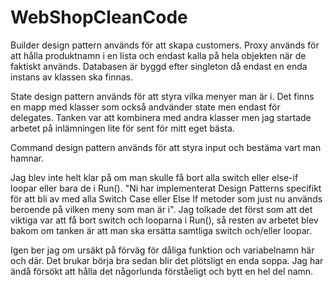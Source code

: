 # WebShopCleanCode

Builder design pattern används för att skapa customers.
Proxy används för att hålla produktnamn i en lista och endast kalla på hela objekten när de faktiskt används.
Databasen är byggd efter singleton då endast en enda instans av klassen ska finnas.

State design pattern används för att styra vilka menyer man är i. Det finns en mapp med klasser som också andvänder state men endast för delegates.
Tanken var att kombinera med andra klasser men jag startade arbetet på inlämningen lite för sent för mitt eget bästa.

Command design pattern används för att styra input och bestäma vart man hamnar.

Jag blev inte helt klar på om man skulle få bort alla switch eller else-if loopar eller bara de i Run(). 
"Ni har implementerat Design Patterns specifikt för att bli av med alla Switch Case eller Else If metoder som just nu används beroende på vilken meny som man är i".
Jag tolkade det först som att det viktiga var att få bort switch och looparna i Run(), så resten av arbetet blev bakom om tanken är att man ska ersätta
samtliga switch och/eller loopar.

Igen ber jag om ursäkt på förväg för dåliga funktion och variabelnamn här och där. Det brukar börja bra sedan blir det plötsligt en enda soppa. Jag har ändå försökt att
hålla det någorlunda förståeligt och bytt en hel del namn.
